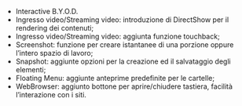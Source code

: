 - Interactive B.Y.O.D.
- Ingresso video/Streaming video: introduzione di DirectShow per il rendering dei contenuti;
- Ingresso video/Streaming video: aggiunta funzione touchback;
- Screenshot: funzione per creare istantanee di una porzione oppure l’intero spazio di lavoro;
- Snapshot: aggiunte opzioni per la creazione ed il salvataggio degli elementi;
- Floating Menu: aggiunte anteprime predefinite per le cartelle;
- WebBrowser: aggiunto bottone per aprire/chiudere tastiera, facilità l’interazione con i siti.
